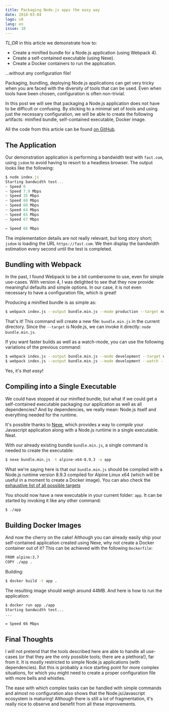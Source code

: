 ```yaml
---
title: Packaging Node.js apps the easy way
date: 2018-03-04
logo: v8
lang: en
issue: 10
---
```


*TL;DR* in this article we demonstrate how to:

* Create a minified bundle for a Node.js application (using Webpack 4).
* Create a self-contained executable (using Nexe).
* Create a Docker containers to run the application.

...without any configuration file!

Packaging, bundling, deploying Node.js applications can get very tricky
when you are faced with the diversity of tools that can be used. Even
when tools have been chosen, configuration is often non-trivial.

In this post we will see that packaging a Node.js application does not have to
be difficult or confusing. By sticking to a minimal set of tools and using just
the necessary configuration, we will be able to create the following artifacts:
minified bundle, self-contained executable, Docker image.

All the code from this article can be found [on GitHub](https://github.com/remusao/node-app-packaging-template).


## The Application

Our demonstration application is performing a bandwidth test with
`fast.com`, using `jsdom` to avoid having to resort to a headless
browser. The output looks like the following:

```js
$ node index.js
Starting bandwidth test...
~ Speed 0
~ Speed 7.9 Mbps
~ Speed 35 Mbps
~ Speed 60 Mbps
~ Speed 60 Mbps
~ Speed 64 Mbps
~ Speed 65 Mbps
~ Speed 67 Mbps

= Speed 66 Mbps
```

The implementation details are not really relevant, but long story
short; `jsdom` is loading the URL `https://fast.com`. We then display the
bandwidth estimation every second until the test is completed.

## Bundling with Webpack

In the past, I found Webpack to be a bit cumbersome to use, even for
simple use-cases. With version 4, I was delighted to see that they now
provide meaningful defaults and simple options. In our case, it is not
even necessary to have a configuration file, which is great!

Producing a minified bundle is as simple as:
```sh
$ webpack index.js --output bundle.min.js --mode production --target node
```

That's it! This command will create a new file: `bundle.min.js` in the
current directory. Since the `--target` is Node.js, we can invoke it
directly: `node bundle.min.js`.

If you want faster builds as well as a watch-mode, you can use the following
variations of the previous command:

```sh
$ webpack index.js --output bundle.min.js --mode development --target node
$ webpack index.js --output bundle.min.js --mode development --watch --target node
```

Yes, it's *that easy*!

## Compiling into a Single Executable

We could have stopped at our minified bundle, but what if we could get
a self-contained executable packaging our application as well as all
dependencies? And by dependencies, we really mean: Node.js itself and
everything needed for the runtime.

It's possible thanks to [Nexe](https://github.com/nexe/nexe), which
provides a way to *compile* your Javascript application along with a
Node.js runtime in a single executable. Neat.

With our already existing bundle `bundle.min.js`, a single command is needed to
create the executable:
```sh
$ nexe bundle.min.js -t alpine-x64-8.9.3 -o app
```

What we're saying here is that our `bundle.min.js` should be compiled with a
Node.js runtime version 8.9.3 compiled for Alpine Linux x64 (which will be
useful in a moment to create a Docker image). You can also check the [exhaustive list of all
possible targets](https://github.com/nexe/nexe/releases/tag/v2.0.0-rc.17)

You should now have a new executable in your current folder: `app`. It
can be started by invoking it like any other command:

```sh
$ ./app
```

## Building Docker Images

And now the cherry on the cake! Although you can already easily ship your
self-contained application created using Nexe, why not create a Docker
container out of it? This can be achieved with the following `Dockerfile`:

```sh
FROM alpine:3.7
COPY ./app .
```

Building:
```sh
$ docker build -t app .
```

The resulting image should weigh around 44MB. And here is how to run the
application:
```sh
$ docker run app ./app
Starting bandwidth test...
...

= Speed 66 Mbps
```

## Final Thoughts

I will not pretend that the tools described here are able to handle
all use-cases (or that they are the only possible tools; there are a
plethora!), far from it. It is mostly restricted to simple Node.js
applications (with dependencies). But this is probably a nice starting
point for more complex situations, for which you might need to create a
proper configuration file with more bells and whistles.

The ease with which complex tasks can be handled with simple commands and
almost no configuration also shows that the Node.js/Javascript ecosystem is
maturing! Although there is still a lot of fragmentation, it's really nice to
observe and benefit from all these improvements.
